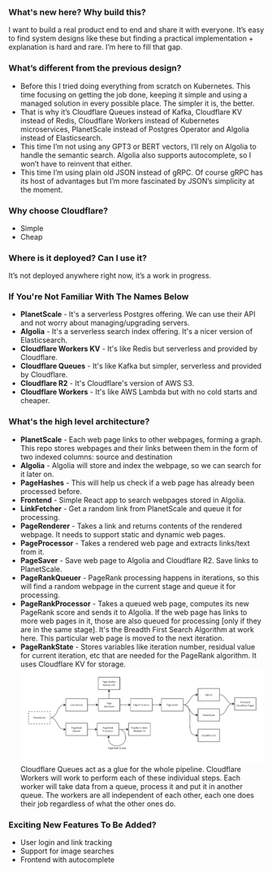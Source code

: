 ### **What's new here? Why build this?**
I want to build a real product end to end and share it with everyone. It’s easy to find system designs like these but finding a practical implementation + explanation is hard and rare. I’m here to fill that gap.

### What’s different from the previous design?
- Before this I tried doing everything from scratch on Kubernetes. This time focusing on getting the job done, keeping it simple and using a managed solution in every possible place. The simpler it is, the better.
- That is why it’s Cloudflare Queues instead of Kafka, Cloudflare KV instead of Redis, Cloudflare Workers instead of Kubernetes microservices, PlanetScale instead of Postgres Operator and Algolia instead of Elasticsearch.
- This time I’m not using any GPT3 or BERT vectors, I’ll rely on Algolia to handle the semantic search. Algolia also supports autocomplete, so I won’t have to reinvent that either.
- This time I’m using plain old JSON instead of gRPC. Of course gRPC has its host of advantages but I’m more fascinated by JSON’s simplicity at the moment.

### Why choose Cloudflare?
- Simple
- Cheap

### Where is it deployed? Can I use it?
It’s not deployed anywhere right now, it’s a work in progress.

### If You're Not Familiar With The Names Below
- **PlanetScale** - It's a serverless Postgres offering. We can use their API and not worry about managing/upgrading servers.
- **Algolia** - It's a serverless search index offering. It's a nicer version of Elasticsearch.
- **Cloudflare Workers KV** - It's like Redis but serverless and provided by Cloudflare.
- **Cloudflare Queues** - It's like Kafka but simpler, serverless and provided by Cloudflare.
- **Cloudflare R2** - It's Cloudflare's version of AWS S3.
- **Cloudflare Workers** - It's like AWS Lambda but with no cold starts and cheaper.

### What's the high level architecture?
- **PlanetScale** - Each web page links to other webpages, forming a graph. This repo stores webpages and their links between them in the form of two indexed columns: source and destination
- **Algolia** - Algolia will store and index the webpage, so we can search for it later on.
- **PageHashes** - This will help us check if a web page has already been processed before.
- **Frontend** - Simple React app to search webpages stored in Algolia.
- **LinkFetcher** - Get a random link from PlanetScale and queue it for processing.
- **PageRenderer** - Takes a link and returns contents of the rendered webpage. It needs to support static and dynamic web pages.
- **PageProcessor** - Takes a rendered web page and extracts links/text from it.
- **PageSaver** - Save web page to Algolia and Cloudflare R2. Save links to PlanetScale.
- **PageRankQueuer** - PageRank processing happens in iterations, so this will find a random webpage in the current stage and queue it for processing.
- **PageRankProcessor** - Takes a queued web page, computes its new PageRank score and sends it to Algolia. If the web page has links to more web pages in it, those are also queued for processing [only if they are in the same stage]. It's the Breadth First Search Algorithm at work here. This particular web page is moved to the next iteration. 
- **PageRankState** - Stores variables like iteration number, residual value for current iteration, etc that are needed for the PageRank algorithm. It uses Cloudflare KV for storage.
![Architecture](architecture.png)
Cloudflare Queues act as a glue for the whole pipeline. Cloudflare Workers will work to perform each of these individual steps. Each worker will take data from a queue, process it and put it in another queue. The workers are all independent of each other, each one does their job regardless of what the other ones do.

### **Exciting New Features To Be Added?**
- User login and link tracking
- Support for image searches
- Frontend with autocomplete
